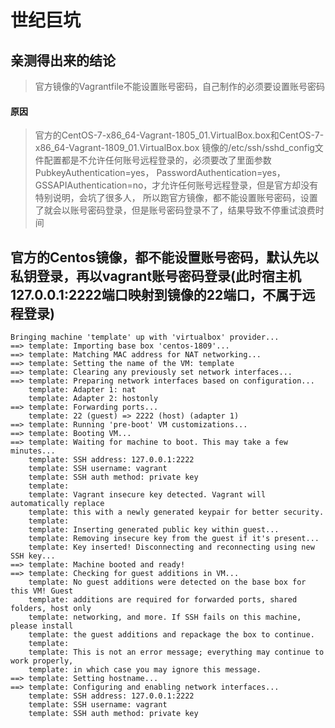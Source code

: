 # 世纪巨坑

## 亲测得出来的结论
>官方镜像的Vagrantfile不能设置账号密码，自己制作的必须要设置账号密码  
#### 原因
>官方的CentOS-7-x86_64-Vagrant-1805_01.VirtualBox.box和CentOS-7-x86_64-Vagrant-1809_01.VirtualBox.box
>镜像的/etc/ssh/sshd_config文件配置都是不允许任何账号远程登录的，必须要改了里面参数PubkeyAuthentication=yes，
>PasswordAuthentication=yes，GSSAPIAuthentication=no，才允许任何账号远程登录，但是官方却没有特别说明，会坑了很多人，
>所以跑官方镜像，都不能设置账号密码，设置了就会以账号密码登录，但是账号密码登录不了，结果导致不停重试浪费时间

## 官方的Centos镜像，都不能设置账号密码，默认先以私钥登录，再以vagrant账号密码登录(此时宿主机127.0.0.1:2222端口映射到镜像的22端口，不属于远程登录)
```
Bringing machine 'template' up with 'virtualbox' provider...
==> template: Importing base box 'centos-1809'...
==> template: Matching MAC address for NAT networking...
==> template: Setting the name of the VM: template
==> template: Clearing any previously set network interfaces...
==> template: Preparing network interfaces based on configuration...
    template: Adapter 1: nat
    template: Adapter 2: hostonly
==> template: Forwarding ports...
    template: 22 (guest) => 2222 (host) (adapter 1)
==> template: Running 'pre-boot' VM customizations...
==> template: Booting VM...
==> template: Waiting for machine to boot. This may take a few minutes...
    template: SSH address: 127.0.0.1:2222
    template: SSH username: vagrant
    template: SSH auth method: private key
    template:
    template: Vagrant insecure key detected. Vagrant will automatically replace
    template: this with a newly generated keypair for better security.
    template:
    template: Inserting generated public key within guest...
    template: Removing insecure key from the guest if it's present...
    template: Key inserted! Disconnecting and reconnecting using new SSH key...
==> template: Machine booted and ready!
==> template: Checking for guest additions in VM...
    template: No guest additions were detected on the base box for this VM! Guest
    template: additions are required for forwarded ports, shared folders, host only
    template: networking, and more. If SSH fails on this machine, please install
    template: the guest additions and repackage the box to continue.
    template:
    template: This is not an error message; everything may continue to work properly,
    template: in which case you may ignore this message.
==> template: Setting hostname...
==> template: Configuring and enabling network interfaces...
    template: SSH address: 127.0.0.1:2222
    template: SSH username: vagrant
    template: SSH auth method: private key
```
